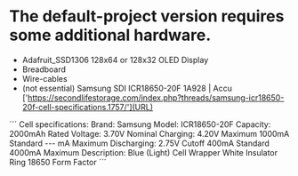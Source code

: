 # The default-project version requires some additional hardware.

- Adafruit_SSD1306 128x64 or 128x32 OLED Display
- Breadboard
- Wire-cables
- (not essential) Samsung SDI ICR18650-20F 1A928 | Accu ['https://secondlifestorage.com/index.php?threads/samsung-icr18650-20f-cell-specifications.1757/'](URL)

´´´ Cell specifications: 
Brand:	Samsung
Model:	ICR18650-20F
Capacity:	2000mAh Rated
Voltage:	3.70V Nominal
Charging:	4.20V Maximum
1000mA Standard
--- mA Maximum
Discharging:	2.75V Cutoff
400mA Standard
4000mA Maximum
Description:	Blue (Light) Cell Wrapper
White Insulator Ring
18650 Form Factor
´´´
